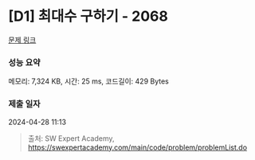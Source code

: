 # [D1] 최대수 구하기 - 2068 

[문제 링크](https://swexpertacademy.com/main/code/problem/problemDetail.do?contestProbId=AV5QQhbqA4QDFAUq) 

### 성능 요약

메모리: 7,324 KB, 시간: 25 ms, 코드길이: 429 Bytes

### 제출 일자

2024-04-28 11:13



> 출처: SW Expert Academy, https://swexpertacademy.com/main/code/problem/problemList.do